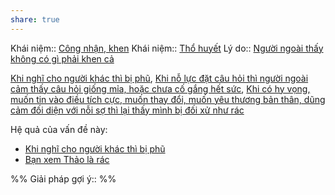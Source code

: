 ```yaml
---
share: true
---
```

Khái niệm:: [Công nhận, khen](../../T%E1%BB%AB%20%C4%91i%E1%BB%83n/T%C3%ADch%20c%E1%BB%B1c/C%C3%B4ng%20nh%E1%BA%ADn,%20khen.md)
Khái niệm:: [Thổ huyết](../../T%E1%BB%AB%20%C4%91i%E1%BB%83n/Ti%C3%AAu%20c%E1%BB%B1c/Th%E1%BB%95%20huy%E1%BA%BFt.md)
Lý do:: [Người ngoài thấy không có gì phải khen cả](../../C%C3%A1c%20v%C3%B2ng%20lu%E1%BA%A9n%20qu%E1%BA%A9n/Ti%E1%BA%BFp%20nh%E1%BA%ADn%20c%E1%BB%A7a%20ng%C6%B0%E1%BB%9Di%20ngo%C3%A0i/Ng%C6%B0%E1%BB%9Di%20ngo%C3%A0i%20th%E1%BA%A5y%20kh%C3%B4ng%20c%C3%B3%20g%C3%AC%20ph%E1%BA%A3i%20khen%20c%E1%BA%A3.md)


[Khi nghĩ cho người khác thì bị phũ](../../C%C3%A1c%20v%C3%B2ng%20lu%E1%BA%A9n%20qu%E1%BA%A9n/Khi%20ngh%C4%A9%20cho%20ng%C6%B0%E1%BB%9Di%20kh%C3%A1c%20th%C3%AC%20b%E1%BB%8B%20ph%C5%A9.md), [Khi nỗ lực đặt câu hỏi thì người ngoài cảm thấy câu hỏi giống mỉa, hoặc chưa cố gắng hết sức](../../C%C3%A1c%20v%C3%B2ng%20lu%E1%BA%A9n%20qu%E1%BA%A9n/Khi%20n%E1%BB%97%20l%E1%BB%B1c%20%C4%91%E1%BA%B7t%20c%C3%A2u%20h%E1%BB%8Fi%20th%C3%AC%20ng%C6%B0%E1%BB%9Di%20ngo%C3%A0i%20c%E1%BA%A3m%20th%E1%BA%A5y%20c%C3%A2u%20h%E1%BB%8Fi%20gi%E1%BB%91ng%20m%E1%BB%89a,%20ho%E1%BA%B7c%20ch%C6%B0a%20c%E1%BB%91%20g%E1%BA%AFng%20h%E1%BA%BFt%20s%E1%BB%A9c.md), [Khi có hy vọng, muốn tin vào điều tích cực, muốn thay đổi, muốn yêu thương bản thân, dũng cảm đối diện với nỗi sợ thì lại thấy mình bị đối xử như rác](../../C%C3%A1c%20v%C3%B2ng%20lu%E1%BA%A9n%20qu%E1%BA%A9n/Khi%20c%C3%B3%20hy%20v%E1%BB%8Dng,%20mu%E1%BB%91n%20tin%20v%C3%A0o%20%C4%91i%E1%BB%81u%20t%C3%ADch%20c%E1%BB%B1c,%20mu%E1%BB%91n%20thay%20%C4%91%E1%BB%95i,%20mu%E1%BB%91n%20y%C3%AAu%20th%C6%B0%C6%A1ng%20b%E1%BA%A3n%20th%C3%A2n,%20d%C5%A9ng%20c%E1%BA%A3m%20%C4%91%E1%BB%91i%20di%E1%BB%87n%20v%E1%BB%9Bi%20n%E1%BB%97i%20s%E1%BB%A3%20th%C3%AC%20l%E1%BA%A1i%20th%E1%BA%A5y%20m%C3%ACnh%20b%E1%BB%8B%20%C4%91%E1%BB%91i%20x%E1%BB%AD%20nh%C6%B0%20r%C3%A1c.md)

Hệ quả của vấn đề này:
- [Khi nghĩ cho người khác thì bị phũ](../../C%C3%A1c%20v%C3%B2ng%20lu%E1%BA%A9n%20qu%E1%BA%A9n/Khi%20ngh%C4%A9%20cho%20ng%C6%B0%E1%BB%9Di%20kh%C3%A1c%20th%C3%AC%20b%E1%BB%8B%20ph%C5%A9.md)
- [Bạn xem Thảo là rác](../../H%C3%A0nh%20vi/%C4%90i%E1%BB%81u%20Th%E1%BA%A3o%20tr%C3%A1ch/B%E1%BA%A1n%20xem%20Th%E1%BA%A3o%20l%C3%A0%20r%C3%A1c.md)


%%
Giải pháp gợi ý:: 
%%


